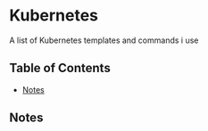 # Kubernetes

A list of Kubernetes templates and commands i use

## Table of Contents
- [Notes](#notes)


## Notes